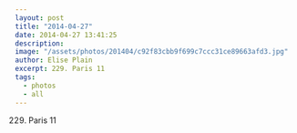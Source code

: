 ```yaml
---
layout: post
title: "2014-04-27"
date: 2014-04-27 13:41:25
description: 
image: "/assets/photos/201404/c92f83cbb9f699c7ccc31ce89663afd3.jpg"
author: Elise Plain
excerpt: 229. Paris 11
tags: 
  - photos
  - all
---
```


229. Paris 11
<p></p>
